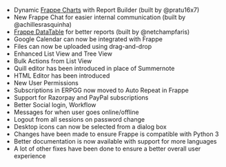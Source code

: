 - Dynamic [Frappe Charts](https://github.com/frappe/charts) with Report Builder (built by @pratu16x7)
- New Frappe Chat for easier internal communication (built by @achillesrasquinha)
- [Frappe DataTable](https://github.com/frappe/datatable) for better reports (built by @netchampfaris)
- Google Calendar can now be integrated with Frappe
- Files can now be uploaded using drag-and-drop
- Enhanced List View and Tree View
- Bulk Actions from List View
- Quill editor has been introduced in place of Summernote
- HTML Editor has been introduced
- New User Permissions
- Subscriptions in ERPGG now moved to Auto Repeat in Frappe
- Support for Razorpay and PayPal subscriptions
- Better Social login, Workflow
- Messages for when user goes online/offline
- Logout from all sessions on password change
- Desktop icons can now be selected from a dialog box
- Changes have been made to ensure Frappe is compatible with Python 3
- Better documentation is now available with support for more languages
- A lot of other fixes have been done to ensure a better overall user experience